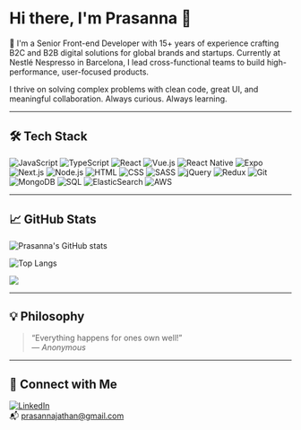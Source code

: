 # Hi there, I'm Prasanna 👋

🚀 I'm a Senior Front-end Developer with 15+ years of experience crafting B2C and B2B digital solutions for global brands and startups. Currently at Nestlé Nespresso in Barcelona, I lead cross-functional teams to build high-performance, user-focused products.

I thrive on solving complex problems with clean code, great UI, and meaningful collaboration. Always curious. Always learning.

---

## 🛠️ Tech Stack

![JavaScript](https://img.shields.io/badge/-JavaScript-black?style=flat-square&logo=javascript)
![TypeScript](https://img.shields.io/badge/-TypeScript-007acc?style=flat-square&logo=typescript)
![React](https://img.shields.io/badge/-React-61DAFB?style=flat-square&logo=react)
![Vue.js](https://img.shields.io/badge/-Vue.js-4FC08D?style=flat-square&logo=vue.js)
![React Native](https://img.shields.io/badge/-React%20Native-20232A?style=flat-square&logo=react)
![Expo](https://img.shields.io/badge/-Expo-000020?style=flat-square&logo=expo)
![Next.js](https://img.shields.io/badge/-Next.js-black?style=flat-square&logo=next.js)
![Node.js](https://img.shields.io/badge/-Node.js-green?style=flat-square&logo=node.js)
![HTML](https://img.shields.io/badge/-HTML5-E34F26?style=flat-square&logo=html5)
![CSS](https://img.shields.io/badge/-CSS3-1572B6?style=flat-square&logo=css3)
![SASS](https://img.shields.io/badge/-SASS-CC6699?style=flat-square&logo=sass)
![jQuery](https://img.shields.io/badge/-jQuery-0769AD?style=flat-square&logo=jquery)
![Redux](https://img.shields.io/badge/-Redux-purple?style=flat-square&logo=redux)
![Git](https://img.shields.io/badge/-Git-F05032?style=flat-square&logo=git)
![MongoDB](https://img.shields.io/badge/-MongoDB-47A248?style=flat-square&logo=mongodb)
![SQL](https://img.shields.io/badge/-SQL-4479A1?style=flat-square&logo=postgresql)
![ElasticSearch](https://img.shields.io/badge/-ElasticSearch-005571?style=flat-square&logo=elasticsearch)
![AWS](https://img.shields.io/badge/-AWS-232F3E?style=flat-square&logo=amazon-aws)

---

## 📈 GitHub Stats

![Prasanna's GitHub stats](https://github-readme-stats.vercel.app/api?username=prasannajathan&show_icons=true&theme=tokyonight&hide_title=true)

![Top Langs](https://github-readme-stats.vercel.app/api/top-langs/?username=prasannajathan&layout=compact&theme=tokyonight)

![](https://komarev.com/ghpvc/?username=your-github-prasannajathan&color=blue&style=flat-square)

---

## 💡 Philosophy

> “Everything happens for ones own well!”  
> — *Anonymous*

---

## 🔗 Connect with Me

[![LinkedIn](https://img.shields.io/badge/-LinkedIn-0077B5?style=flat-square&logo=linkedin&logoColor=white)](https://www.linkedin.com/in/prasanna-jathan/)  
📬 prasannajathan@gmail.com
